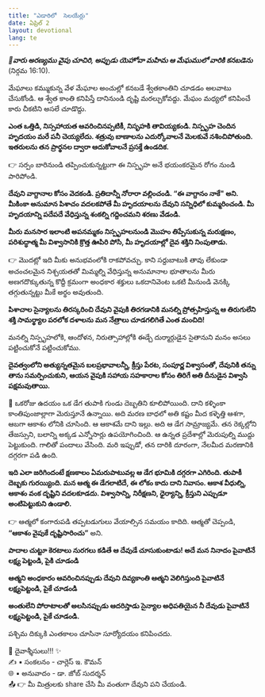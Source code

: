 ```yaml
---
title: "ఎడారిలో  సెలయేర్లు"
date: ఏప్రిల్ 2
layout: devotional
lang: te
---
```


***📖వారు అరణ్యము వైపు చూచిరి, అప్పుడు యెహోవా మహిమ ఆ మేఘములో వారికి కనబడెను***
(నిర్గమ 16:10). 

మేఘాలు కమ్ముకున్న వేళ మేఘాల అంచుల్లో కనబడే శ్వేతకాంతిని చూడడం అలవాటు చేసుకోండి. ఆ శ్వేత కాంతి కనిపిస్తే దానినుండి దృష్టి మరల్చుకోవద్దు. మేఘం మధ్యలో కనిపించే కారు చీకటిని అసలే చూడొద్దు.

**ఎంత ఒత్తిడి, నిస్సహాయత ఆవరించినప్పటికీ, నిసృహకి తావియ్యకండి. నిస్పృహ చెందిన హృదయం మరే పనీ చెయ్యలేదు. శత్రువు బాణాలను ఎదుర్కోవాలనే మెలకువే నశించిపోతుంది. ఇతరులను తన ప్రార్థనల ద్వారా ఆదుకోవాలనే ప్రసక్తే ఉండదిక.**

👉 సర్పం బారినుండి తప్పించుకున్నట్టుగా ఈ నిస్పృహ అనే భయంకరమైన రోగం నుండి పారిపోండి.

**దేవుని వాగ్దానాల కోసం వెదకండి. ప్రతిదాన్నీ నోరారా వల్లించండి. “ఈ వాగ్దానం నాకే" అని. మీకింకా అనుమాన పిశాచం వదలకపోతే మీ హృదయాలను దేవుని సన్నిధిలో కుమ్మరించండి. మీ హృదయాన్ని పదేపదే వేధిస్తున్న శంకల్ని గద్దించమని శరణు వేడండి.**

**మీరు మనసార ఇలాంటి అపనమ్మకం నిస్పృహలనుండి మొహం తిప్పేసుకున్న మరుక్షణం, పరిశుద్ధాత్మ మీ విశ్వాసానికి క్రొత్త ఊపిరి పోసి, మీ హృదయాల్లో దైవ శక్తిని నింపుతాడు.**

👉 మొదట్లో ఇది మీకు అనుభవంలోకి రాకపోవచ్చు. కాని సర్దుబాటుకి తావు లేకుండా అచంచలమైన నిశ్చయతతో మిమ్మల్ని వేధిస్తున్న అనుమానాల భూతాలను మీరు అణగదొక్కుతున్న కొద్దీ క్రమంగా అంధకార శక్తులు ఒకదానివెంట ఒకటి మీనుండి వెనక్కి తగ్గుతున్నట్టు మీకే అర్థం అవుతుంది. 

**పిశాచాల సైన్యాలను తిరస్కరించి దేవుని వైపుకి తిరగడానికి మనల్ని ప్రోత్సహిస్తున్న ఆ తిరుగులేని శక్తి సామర్థ్యాల పరలోక దళాలను మన నేత్రాలు చూడగలిగితే ఎంత మంచిది!**

 మనల్ని నిస్పృహలోకి, ఆందోళన, నిరుత్సాహాల్లోకి ఈడ్చే దుర్మార్గుడైన సైతానుని మనం అసలు పట్టించుకోనే పట్టించుకోము.

**దైవత్వంలోని అత్యున్నతమైన బలప్రభావాలన్నీ, క్రీస్తు పేరట, సంపూర్ణ విశ్వాసంతో, దేవునికి తన్ను తాను సమర్పించుకుని, ఆయన వైపుకి సహాయ సహకారాల కోసం తిరిగే అతి దీనుడైన విశ్వాసి పక్షమవుతాయి.**

🔺 ఒకరోజు ఉదయం ఒక డేగ తుపాకి గుండు దెబ్బతిని కూలిపోయింది. దాని కళ్ళింకా కాంతిపుంజాల్లాగా మెరుస్తూనే ఉన్నాయి. అది మరణ బాధలో అతి కష్టం మీద కళ్ళెత్తి ఆశగా, ఆబగా ఆకాశం లోనికి చూసింది. ఆ ఆకాశమే దాని ఇల్లు. అది ఆ డేగ సామ్రాజ్యమే. తన రెక్కల్లోని తేజస్సుని, బలాన్ని అక్కడ ఎన్నోసార్లు ఉపయోగించింది. ఆ ఉన్నత ప్రదేశాల్లో మెరుపుల్ని ముద్దు పెట్టుకుంది. గాలితో పందాలు వేసింది. మరి ఇప్పుడో, తన దారికి దూరంగా, నేలమీద మరణానికి దగ్గరగా పడి ఉంది. 

**ఇది ఎలా జరిగిందంటే క్షణకాలం ఏమరుపాటువల్ల ఆ డేగ భూమికి దగ్గరగా ఎగిరింది. తుపాకీ దెబ్బకు గురయ్యింది. మన ఆత్మ ఈ డేగలాటిదే, ఈ లోకం కాదు దాని నివాసం. ఆకాశ వీధుల్ని, ఆకాశం వంక దృష్టిని వదలకూడదు. విశ్వాసాన్ని, నిరీక్షణని, ధైర్యాన్ని, క్రీస్తుని ఎప్పుడూ అంటిపెట్టుకుని ఉండాలి.**

👉 ఆత్మలో కంగారుపడి తప్పటడుగులు వేయాల్సిన సమయం కాదిది. ఆత్మతో చెప్పండి, **“ఆకాశం వైపుకే దృష్టిసారించు”** అని.

**పాదాల చుట్టూ కెరటాలు నురగలు కడితే ఆ దేవుడే చూసుకుంటాడు! అదే మన నినాదం పైవాటినే లక్ష్య పెట్టండి, పైకి చూడండి**

**ఆత్మని అంధకారం ఆవరించినప్పుడు దేవుని దివ్యకాంతి ఆత్మని వెలిగిస్తుంది పైవాటినే లక్ష్యపెట్టండి, పైకే చూడండి**

**అంతులేని పోరాటాలతో అలసినప్పుడు ఆదరిస్తాడు సైన్యాల అధిపతియైన నీ దేవుడు పైవాటినే లక్ష్యపెట్టండి, పైకే చూడండి.**

పశ్చిమ దిక్కుకి ఎంతకాలం చూసినా సూర్యోదయం కనిపించదు.


<div class="blessing">🙏 <span class="bless-text">దైవాశ్శీసులు!!!</span> ✨</div>

<div class="credit">✍️ <span class="credit-text">▪ సంకలనం - చార్లెస్ ఇ. కౌమన్</span></div>
<div class="credit">🌐 <span class="credit-text">▪ అనువాదం - డా. జోబ్ సుదర్శన్</span></div>


<div class="share">📤 👉 <span class="share-text">మీ మిత్రులకు share చేసి మీ వంతుగా దేవుని పని చేయండి.</span></div>
